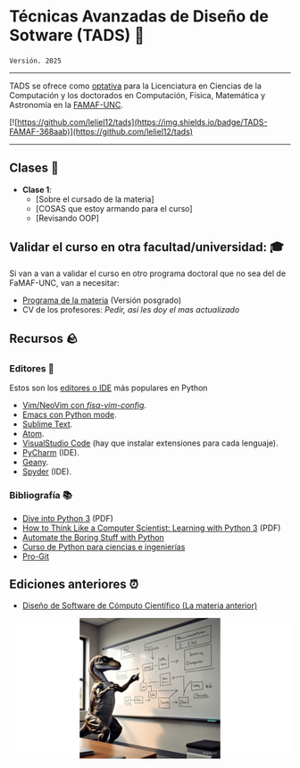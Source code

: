 # Técnicas Avanzadas de Diseño de Sotware (TADS) 🦖

`Versión. 2025`

----

TADS se ofrece como [optativa](https://digesto.unc.edu.ar/handle/123456789/559517) para la Licenciatura en Ciencias de la Computación y los doctorados en Computación, Física, Matemática y Astronomía en la [FAMAF-UNC](https://famaf.unc.edu.ar/).

[![https://github.com/leliel12/tads](https://img.shields.io/badge/TADS-FAMAF-368aab)](https://github.com/leliel12/tads)

----

## Clases 🏫

- **Clase 1**:
    - [Sobre el cursado de la materia]
    - [COSAS que estoy armando para el curso]
    - [Revisando OOP]





## Validar el curso en otra facultad/universidad: 🎓

Si van a van a validar el curso en otro programa doctoral que no sea del de FaMAF-UNC, van a necesitar:

- [Programa de la materia](https://drive.google.com/file/d/1JLrDJTSMfL6HJ47lxg3HGjnRtR7g-qPm/view) (Versión posgrado)
- CV de los profesores: *Pedir, así les doy el mas actualizado*

## Recursos 🪨

### Editores 📝

Estos son los [editores o IDE](https://realpython.com/lessons/ides-vs-code-editors/) más populares en Python

- [Vim/NeoVim con *fisa-vim-config*](https://vim.fisadev.com/).
- [Emacs con Python mode](https://www.emacswiki.org/emacs/PythonProgrammingInEmacs).
- [Sublime Text](https://www.sublimetext.com/).
- [Atom](https://atom.io/).
- [VisualStudio Code](https://code.visualstudio.com/) (hay que instalar extensiones para cada lenguaje).
- [PyCharm](https://www.jetbrains.com/pycharm/) (IDE).
- [Geany](https://www.geany.org/).
- [Spyder](https://www.spyder-ide.org/) (IDE).


### Bibliografía 📚

- [Dive into Python 3](http://histo.ucsf.edu/BMS270/diveintopython3-r802.pdf) (PDF)
- [How to Think Like a Computer Scientist: Learning with Python 3](https://www.ict.ru.ac.za/Resources/cspw/thinkcspy3/thinkcspy3.pdf) (PDF)
- [Automate the Boring Stuff with Python](https://automatetheboringstuff.com/)
- [Curso de Python para ciencias e ingenierías](https://github.com/mgaitan/curso-python-cientifico)
- [Pro-Git](https://git-scm.com/book/es/v2)

## Ediciones anteriores ⏰

- [Diseño de Software de Cómputo Científico (La materia anterior)](https://github.com/leliel12/diseno_sci_sfw/tree/)


![banner](banner.png)
